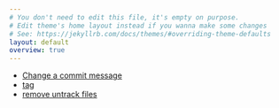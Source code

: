 ```yaml
---
# You don't need to edit this file, it's empty on purpose.
# Edit theme's home layout instead if you wanna make some changes
# See: https://jekyllrb.com/docs/themes/#overriding-theme-defaults
layout: default
overview: true
---
```


- [Change a commit message](changing_a_commit_mgs)
- [tag](tag)
- [remove untrack files](remove_untrack_files)
